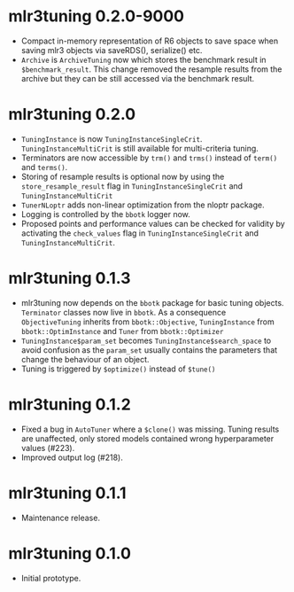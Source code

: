 # mlr3tuning 0.2.0-9000

* Compact in-memory representation of R6 objects to save space when
  saving mlr3 objects via saveRDS(), serialize() etc.
* `Archive` is `ArchiveTuning` now which stores the benchmark result in
  `$benchmark_result`. This change removed the resample results from the archive
  but they can be still accessed via the benchmark result.

# mlr3tuning 0.2.0

* `TuningInstance` is now `TuningInstanceSingleCrit`. `TuningInstanceMultiCrit`
is still available for multi-criteria tuning.
* Terminators are now accessible by `trm()` and `trms()` instead of `term()` and
`terms()`.
* Storing of resample results is optional now by using the
`store_resample_result` flag in `TuningInstanceSingleCrit` and
`TuningInstanceMultiCrit`
* `TunerNLoptr` adds non-linear optimization from the nloptr package.
* Logging is controlled by the `bbotk` logger now.
* Proposed points and performance values can be checked for validity by
activating the `check_values` flag in `TuningInstanceSingleCrit` and
`TuningInstanceMultiCrit`.

# mlr3tuning 0.1.3

* mlr3tuning now depends on the `bbotk` package for basic tuning objects.
  `Terminator` classes now live in `bbotk`. As a consequence `ObjectiveTuning`
  inherits from `bbotk::Objective`, `TuningInstance` from `bbotk::OptimInstance`
  and `Tuner` from `bbotk::Optimizer`
* `TuningInstance$param_set` becomes `TuningInstance$search_space` to avoid
  confusion as the `param_set` usually contains the parameters that change the
  behaviour of an object.
* Tuning is triggered by `$optimize()` instead of `$tune()`

# mlr3tuning 0.1.2

* Fixed a bug in `AutoTuner` where a `$clone()` was missing. Tuning results are
  unaffected, only stored models contained wrong hyperparameter values (#223).
* Improved output log (#218).

# mlr3tuning 0.1.1

* Maintenance release.

# mlr3tuning 0.1.0

* Initial prototype.
